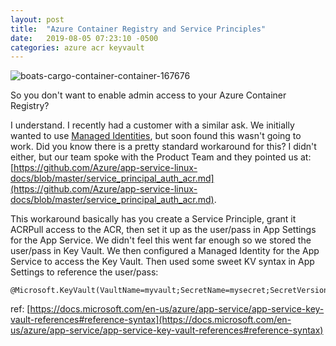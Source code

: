 ```yaml
---
layout: post
title:  "Azure Container Registry and Service Principles"
date:   2019-08-05 07:23:10 -0500
categories: azure acr keyvault
---
```

![boats-cargo-container-container-167676](https://user-images.githubusercontent.com/17349002/62460635-86e60900-b750-11e9-9872-1ba99d408d81.jpg)

So you don't want to enable admin access to your Azure Container Registry?

I understand. I recently had a customer with a similar ask. We initially wanted to use [Managed Identities](https://docs.microsoft.com/en-us/azure/active-directory/managed-identities-azure-resources/overview), but soon found this wasn't going to work. Did you know there is a pretty standard workaround for this? I didn't either, but our team spoke with the Product Team and they pointed us at: [https://github.com/Azure/app-service-linux-docs/blob/master/service_principal_auth_acr.md](https://github.com/Azure/app-service-linux-docs/blob/master/service_principal_auth_acr.md). 

This workaround basically has you create a Service Principle, grant it ACRPull access to the ACR, then set it up as the user/pass in App Settings for the App Service. We didn't feel this went far enough so we stored the user/pass in Key Vault. We then configured a Managed Identity for the App Service to access the Key Vault. Then used some sweet KV syntax in App Settings to reference the user/pass:

```
@Microsoft.KeyVault(VaultName=myvault;SecretName=mysecret;SecretVersion=ec96f02080254f109c51a1f14cdb1931)
```
ref: [https://docs.microsoft.com/en-us/azure/app-service/app-service-key-vault-references#reference-syntax](https://docs.microsoft.com/en-us/azure/app-service/app-service-key-vault-references#reference-syntax)